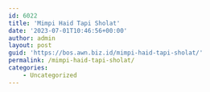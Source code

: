```yaml
---
id: 6022
title: 'Mimpi Haid Tapi Sholat'
date: '2023-07-01T10:46:56+00:00'
author: admin
layout: post
guid: 'https://bos.awn.biz.id/mimpi-haid-tapi-sholat/'
permalink: /mimpi-haid-tapi-sholat/
categories:
    - Uncategorized
---
```


